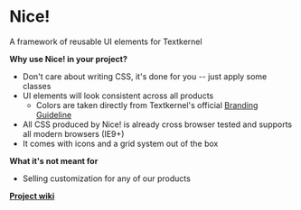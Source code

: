 # Nice!

A framework of reusable UI elements for Textkernel

__Why use Nice! in your project?__
* Don't care about writing CSS, it's done for you -- just apply some classes
* UI elements will look consistent across all products
  * Colors are taken directly from Textkernel's official [Branding Guideline](https://app.frontify.com/d/apB5ernOJZzj/textkernel-branding-guideline)
* All CSS produced by Nice! is already cross browser tested and supports all modern browsers (IE9+)
* It comes with icons and a grid system out of the box

__What it's not meant for__
* Selling customization for any of our products

[__Project wiki__](http://tkgit-01.textkernel.local/bernardini/nice/wikis/home)